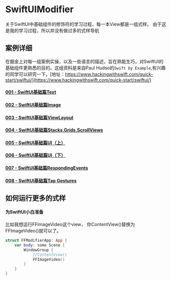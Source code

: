 # SwiftUIModifier
关于SwiftUI中基础组件的修饰符的学习过程，每一本View都是一组式样。
由于这是我的学习过程，所以并没有做过多的式样导航

## 案例详细
在掘金上对每一组案例实操，以及一些语言的描述，旨在熟能生巧，对SwiftUI的基础组件更熟悉的目的。这组资料是来自Paul Hudso的`Swift by Example`,有兴趣的同学可以研究一下，[地址：https://www.hackingwithswift.com/quick-start/swiftui/](https://www.hackingwithswift.com/quick-start/swiftui/)

#### [001 - SwiftUI基础篇Text](https://juejin.cn/post/7254472309283995707)

#### [002 - SwiftUI基础篇Image](https://juejin.cn/post/7255149657768230967)

#### [003 - SwiftUI基础篇ViewLayout](https://juejin.cn/post/7256975111563116601)

#### [004 - SwiftUI基础篇Stacks,Grids,ScrollViews](https://juejin.cn/post/7258149598031298615)

#### [005 - SwiftUI基础篇UI（上）](https://juejin.cn/post/7260016275299614777)

#### [006 - SwiftUI基础篇UI（下）](https://juejin.cn/post/7260149868781371453)

#### [007 - SwiftUI基础篇RespondingEvents](https://juejin.cn/post/7262640420470734909)

#### [008 - SwiftUI基础篇Tap Gestures](https://juejin.cn/post/7263125158948094012)

## 如何运行更多的式样

#### 为SwiftUI小白准备
比如我想运行FFImageVideo这个view， 你ContentView()替换为FFImageVideo()就可以了。
```Swift
struct FFModifierApp: App {
    var body: some Scene {
        WindowGroup {
            //ContentView()
            FFImageVideo()
        }
    }
}
```
